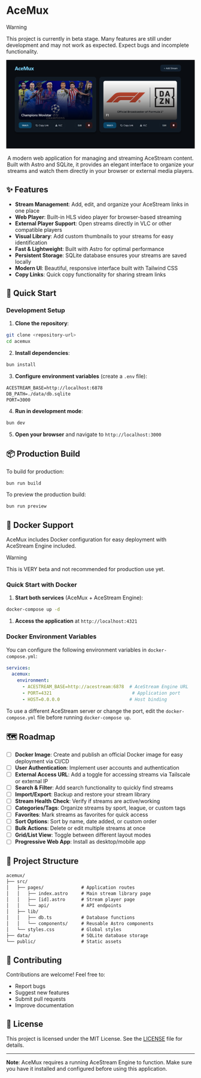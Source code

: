 # AceMux

> [!WARNING]  
> This project is currently in beta stage. Many features are still under development and may not work as expected. Expect bugs and incomplete functionality.

<div align="center">
  <img src="docs/preview.png" alt="AceMux Preview" width="800">
  
  A modern web application for managing and streaming AceStream content. Built with Astro and SQLite, it provides an elegant interface to organize your streams and watch them directly in your browser or external media players.
</div>



## ✨ Features

- **Stream Management**: Add, edit, and organize your AceStream links in one place
- **Web Player**: Built-in HLS video player for browser-based streaming
- **External Player Support**: Open streams directly in VLC or other compatible players
- **Visual Library**: Add custom thumbnails to your streams for easy identification
- **Fast & Lightweight**: Built with Astro for optimal performance
- **Persistent Storage**: SQLite database ensures your streams are saved locally
- **Modern UI**: Beautiful, responsive interface built with Tailwind CSS
- **Copy Links**: Quick copy functionality for sharing stream links

## 🚀 Quick Start

### Development Setup

1. **Clone the repository**:
```sh
git clone <repository-url>
cd acemux
```

2. **Install dependencies**:
```sh
bun install
```

3. **Configure environment variables** (create a `.env` file):
```env
ACESTREAM_BASE=http://localhost:6878
DB_PATH=./data/db.sqlite
PORT=3000
```

4. **Run in development mode**:
```sh
bun dev
```

5. **Open your browser** and navigate to `http://localhost:3000`

## 📦 Production Build

To build for production:

```sh
bun run build
```

To preview the production build:

```sh
bun run preview
```

## 🐳 Docker Support

AceMux includes Docker configuration for easy deployment with AceStream Engine included.

> [!WARNING] 
> This is VERY beta and not recommended for production use yet.

### Quick Start with Docker

1. **Start both services** (AceMux + AceStream Engine):

```sh
docker-compose up -d
```

1. **Access the application** at `http://localhost:4321`

### Docker Environment Variables

You can configure the following environment variables in `docker-compose.yml`:

```yaml
services:
  acemux:
    environment:
      - ACESTREAM_BASE=http://acestream:6878  # AceStream Engine URL
      - PORT=4321                              # Application port
      - HOST=0.0.0.0                          # Host binding
```

To use a different AceStream server or change the port, edit the `docker-compose.yml` file before running `docker-compose up`.


## 🗺️ Roadmap

- [ ] **Docker Image**: Create and publish an official Docker image for easy deployment via CI/CD
- [ ] **User Authentication**: Implement user accounts and authentication
- [ ] **External Access URL**: Add a toggle for accessing streams via Tailscale or external IP
- [ ] **Search & Filter**: Add search functionality to quickly find streams
- [ ] **Import/Export**: Backup and restore your stream library
- [ ] **Stream Health Check**: Verify if streams are active/working
- [ ] **Categories/Tags**: Organize streams by sport, league, or custom tags
- [ ] **Favorites**: Mark streams as favorites for quick access
- [ ] **Sort Options**: Sort by name, date added, or custom order
- [ ] **Bulk Actions**: Delete or edit multiple streams at once
- [ ] **Grid/List View**: Toggle between different layout modes
- [ ] **Progressive Web App**: Install as desktop/mobile app

## 📁 Project Structure

```
acemux/
├── src/
│   ├── pages/              # Application routes
│   │   ├── index.astro     # Main stream library page
│   │   ├── [id].astro      # Stream player page
│   │   └── api/            # API endpoints
│   ├── lib/
│   │   ├── db.ts           # Database functions
│   │   └── components/     # Reusable Astro components
│   └── styles.css          # Global styles
├── data/                   # SQLite database storage
└── public/                 # Static assets
```

## 🤝 Contributing

Contributions are welcome! Feel free to:

- Report bugs
- Suggest new features
- Submit pull requests
- Improve documentation

## 📄 License
This project is licensed under the MIT License. See the [LICENSE](LICENSE) file for details.

---

**Note**: AceMux requires a running AceStream Engine to function. Make sure you have it installed and configured before using this application.
